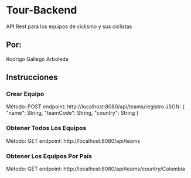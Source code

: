 # Tour-Backend
API Rest para los equipos de ciclismo y sus ciclistas

## Por:
Rodrigo Gallego Arboleda

## Instrucciones

### Crear Equipo
Método: POST
endpoint: http://localhost:8080/api/teams/registro
JSON: 
{
    "name": String,
    "teamCode": String,
    "country": String
}

### Obtener Todos Los Equipos
Método: GET
endpoint: http://localhost:8080/api/teams

### Obtener Los Equipos Por País
Método: GET
endpoint: http://localhost:8080/api/teams/country/Colombia
